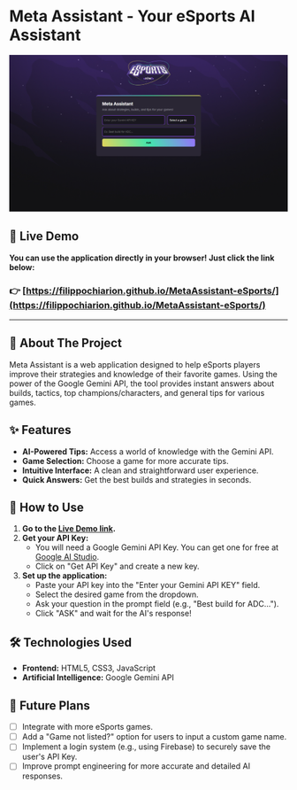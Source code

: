 # Meta Assistant - Your eSports AI Assistant

![Meta Assistant Screenshot](assets/readme-img.png)

## 🚀 Live Demo

**You can use the application directly in your browser! Just click the link below:**

### 👉 [https://filippochiarion.github.io/MetaAssistant-eSports/](https://filippochiarion.github.io/MetaAssistant-eSports/)

---

## 📖 About The Project

Meta Assistant is a web application designed to help eSports players improve their strategies and knowledge of their favorite games. Using the power of the Google Gemini API, the tool provides instant answers about builds, tactics, top champions/characters, and general tips for various games.

## ✨ Features

* **AI-Powered Tips:** Access a world of knowledge with the Gemini API.
* **Game Selection:** Choose a game for more accurate tips.
* **Intuitive Interface:** A clean and straightforward user experience.
* **Quick Answers:** Get the best builds and strategies in seconds.

## 🔧 How to Use

1. **Go to the [Live Demo link](https://filippochiarion.github.io/MetaAssistant-eSports/).**
2.  **Get your API Key:**
    * You will need a Google Gemini API Key. You can get one for free at [Google AI Studio](https://aistudio.google.com/).
    * Click on "Get API Key" and create a new key.
3.  **Set up the application:**
    * Paste your API key into the "Enter your Gemini API KEY" field.
    * Select the desired game from the dropdown.
    * Ask your question in the prompt field (e.g., "Best build for ADC...").
    * Click "ASK" and wait for the AI's response!

## 🛠️ Technologies Used

* **Frontend:** HTML5, CSS3, JavaScript
* **Artificial Intelligence:** Google Gemini API

## 🔮 Future Plans

* [ ] Integrate with more eSports games.
* [ ] Add a "Game not listed?" option for users to input a custom game name.
* [ ] Implement a login system (e.g., using Firebase) to securely save the user's API Key.
* [ ] Improve prompt engineering for more accurate and detailed AI responses.
